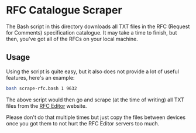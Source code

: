 # RFC Catalogue Scraper

The Bash script in this directory downloads all TXT files in the RFC
(Request for Comments) specification catalogue. It may take a time
to finish, but then, you've got all of the RFCs on your local machine.

## Usage

Using the script is quite easy, but it also does not provide a lot of
useful features, here's an example:

```Bash
bash scrape-rfc.bash 1 9632
```

The above script would then go and scrape (at the time of writing) all
TXT files from the [RFC Editor](rfc-editor.org) website.

Please don't do that multiple times but just copy the files between
devices once you got them to not hurt the RFC Editor servers too much.
